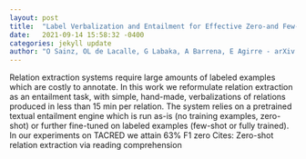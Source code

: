 ```yaml
---
layout: post
title:  "Label Verbalization and Entailment for Effective Zero-and Few-Shot Relation Extraction"
date:   2021-09-14 15:58:32 -0400
categories: jekyll update
author: "O Sainz, OL de Lacalle, G Labaka, A Barrena, E Agirre - arXiv preprint arXiv , 2021"
---
```

Relation extraction systems require large amounts of labeled examples which are costly to annotate. In this work we reformulate relation extraction as an entailment task, with simple, hand-made, verbalizations of relations produced in less than 15 min per relation. The system relies on a pretrained textual entailment engine which is run as-is (no training examples, zero-shot) or further fine-tuned on labeled examples (few-shot or fully trained). In our experiments on TACRED we attain 63% F1 zero Cites: Zero-shot relation extraction via reading comprehension